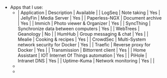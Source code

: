 - Apps that I use:
	- | Application | Description | Available |
	  | LogSeq | Note taking | Yes |
	  | JellyFin | Media Server | Yes |
	  | Paperless-NGX | Document archive | Yes |
	  | Immich | Photo viewer & Organizer | Yes |
	  | SyncThing | Synchronize data between computers | Yes |
	  | WebTrees | Geanology | No |
	  | HumHub | Group messaging & chat | Yes |
	  | Mealie | Cooking & recipes | Yes |
	  | CrowdSec | Multi-System network security for Docker | Yes |
	  | Traefic | Reverse proxy for Docker | Yes |
	  | Transmission | Bittorrent client | Yes |
	  | Home Assistant | IOT Internet Of Things automation | Yes |
	  | PiHole | Intranet DNS | Yes |
	  | Uptime-Kuma | Network monitoring | Yes |
	  |
	-
	-